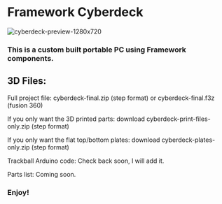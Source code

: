 # Framework Cyberdeck
![cyberdeck-preview-1280x720](https://github.com/BenMakesEverything/cyberdeck/assets/133932153/2c051050-e1c6-4eae-afb5-19fcace6cb1c)

### This is a custom built portable PC using Framework components.

## 3D Files:

Full project file: cyberdeck-final.zip (step format) or cyberdeck-final.f3z (fusion 360)

If you only want the 3D printed parts: download cyberdeck-print-files-only.zip (step format)

If you only want the flat top/bottom plates: download cyberdeck-plates-only.zip (step format)

Trackball Arduino code: Check back soon, I will add it.

Parts list: Coming soon.

### Enjoy!

